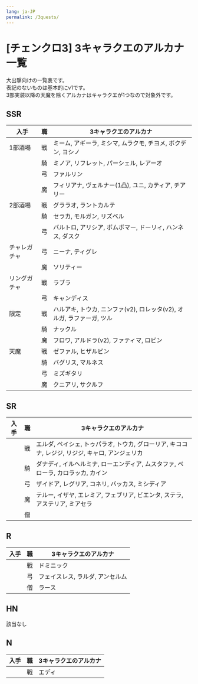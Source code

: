 ```yaml
---
lang: ja-JP
permalink: /3quests/
---
```


# \[チェンクロ3\] 3キャラクエのアルカナ一覧

大出撃向けの一覧表です。  
表記のないものは基本的にv1です。  
3部実装以降の天魔を除くアルカナはキャラクエが1つなので対象外です。

## SSR

|入手|職|3キャラクエのアルカナ
|---|---|---
|1部酒場|戦|ミーム, アギーラ, ミシマ, ムラクモ, チヨメ, ボクデン, ヨシノ
||騎|ミノア, リフレット, パーシェル, レアーオ
||弓|ファルリン
||魔|フィリアナ, ヴェルナー(1凸), ユニ, カティア, チアリー
|2部酒場|戦|グララオ, ラントカルテ
||騎|セラカ, モルガン, リズベル
||弓|バルトロ, アリシア, ボムボマー, ドーリィ, ハンネス, ダスク
|チャレガチャ|弓|ニーナ, ティグレ
||魔|ソリティー
|リングガチャ|戦|ラブラ
||弓|キャンディス
|限定|戦|ハルアキ, トウカ, ニンファ(v2), ロレッタ(v2), オルガ, ラファーガ, ツル
||騎|ナックル
||魔|フロワ, アルドラ(v2), ファティマ, ロビン
|天魔|戦|ゼファル, ヒザルビン
||騎|バグリス, マルネス
||弓|ミズギタリ
||魔|クニアリ, サクルフ

## SR

|入手|職|3キャラクエのアルカナ
|---|---|---
||戦|エルダ, ペイシェ, トゥパラオ, トウカ, グローリア, キココナ, レジジ, リジジ, キャロ, アンジェリカ
||騎|ダナディ, イルヘルミナ, ローエンディア, ムスタファ, ペローラ, カロラッカ, カイン
||弓|ザイドア, レグリア, コネリ, バッカス, ミシディア
||魔|テルー, イザヤ, エレミア, フェブリア, ビエンタ, ステラ, アステリア, ミアセラ
||僧|

## R

|入手|職|3キャラクエのアルカナ
|---|---|---
||戦|ドミニック
||弓|フェイスレス, ラルダ, アンセルム
||僧|ラース

## HN

該当なし

## N

|入手|職|3キャラクエのアルカナ
|---|---|---
||戦|エディ
